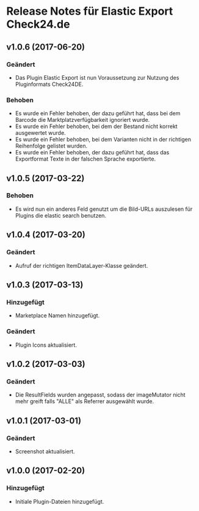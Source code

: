 # Release Notes für Elastic Export Check24.de

## v1.0.6 (2017-06-20)

### Geändert
- Das Plugin Elastic Export ist nun Voraussetzung zur Nutzung des Pluginformats Check24DE.

### Behoben
- Es wurde ein Fehler behoben, der dazu geführt hat, dass bei dem Barcode die Marktplatzverfügbarkeit ignoriert wurde.
- Es wurde ein Fehler behoben, bei dem der Bestand nicht korrekt ausgewertet wurde.
- Es wurde ein Fehler behoben, bei dem Varianten nicht in der richtigen Reihenfolge gelistet wurden.
- Es wurde ein Fehler behoben, der dazu geführt hat, dass das Exportformat Texte in der falschen Sprache exportierte.

## v1.0.5 (2017-03-22)

### Behoben
- Es wird nun ein anderes Feld genutzt um die Bild-URLs auszulesen für Plugins die elastic search benutzen.

## v1.0.4 (2017-03-20)

### Geändert
- Aufruf der richtigen ItemDataLayer-Klasse geändert.

## v1.0.3 (2017-03-13)

### Hinzugefügt
- Marketplace Namen hinzugefügt.

### Geändert
- Plugin Icons aktualisiert.

## v1.0.2 (2017-03-03)

### Geändert
- Die ResultFields wurden angepasst, sodass der imageMutator nicht mehr greift falls "ALLE" als Referrer ausgewählt wurde.

## v1.0.1 (2017-03-01)

### Geändert
- Screenshot aktualisiert.

## v1.0.0 (2017-02-20)

### Hinzugefügt
- Initiale Plugin-Dateien hinzugefügt.